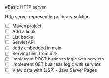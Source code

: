 #Basic HTTP server 

Http server representing a library solution

* [ ] Maven project
* [ ] Add a book
* [ ] List books
* [ ] Servlet API
* [ ] Jetty embedded in main
* [ ] Serving files from disk
* [ ] Implement POST business logic with servlets
* [ ] Implement GET business logic with servlets
* [ ] View data with (JSP) - Java Server Pages
